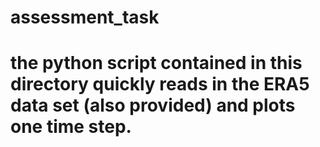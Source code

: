 # assessment_task
# the python script contained in this directory quickly reads in the ERA5 data set (also provided) and plots one time step. 
